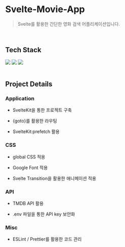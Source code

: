 # Svelte-Movie-App

> Svelte를 활용한 간단한 영화 검색 어플리케이션입니다.

<br/>

## Tech Stack

<p>
<img src="https://img.shields.io/badge/Svelte-FF3E00?style=flat-square&logo=Svelte&logoColor=white"/>
<img src="https://img.shields.io/badge/ESLint-4B32C3?style=flat-square&logo=ESLint&logoColor=white"/>
<img src="https://img.shields.io/badge/Prettier-F7B93E?style=flat-square&logo=Prettier&logoColor=white"/>
<br/>
<br/>

## Project Details

### Application

- SvelteKit을 통한 프로젝트 구축

- {goto}를 활용한 라우팅

- SvelteKit:prefetch 활용

### CSS

- global CSS 적용

- Google Font 적용

- Svelte Transition을 활용한 애니메이션 적용

### API

- TMDB API 활용

- .env 파일을 통한 API key 보안화

### Misc

- ESLint / Prettier를 활용한 코드 관리
